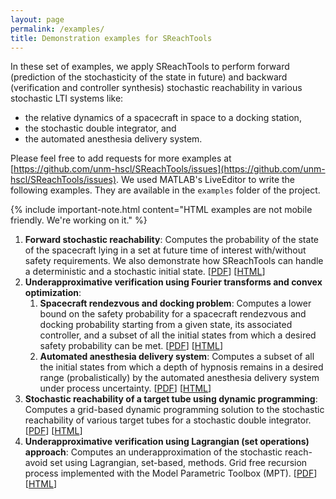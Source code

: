 ```yaml
---
layout: page
permalink: /examples/
title: Demonstration examples for SReachTools
---
```


In these set of examples, we apply SReachTools to perform forward (prediction of the stochasticity of the state in future) and backward (verification and controller synthesis) stochastic reachability in various stochastic LTI systems like:

* the relative dynamics of a spacecraft in space to a docking station,
* the stochastic double integrator, and
* the automated anesthesia delivery system.

Please feel free to add requests for more examples at [https://github.com/unm-hscl/SReachTools/issues](https://github.com/unm-hscl/SReachTools/issues).
We used MATLAB's LiveEditor to write the following examples.
They are available in the `examples` folder of the project. 

{% include important-note.html content="HTML examples are not mobile friendly. We're working on it." %}

1. **Forward stochastic reachability**: Computes the probability of the state of the spacecraft lying in a set at future time of interest with/without safety requirements. We also demonstrate how SReachTools can handle a deterministic and a stochastic initial state. [[PDF](https://github.com/unm-hscl/SReachTools/raw/master/examples/forwardStochasticReachCWH.pdf)] [[HTML](forwardStochasticReachCWH.html)] 
1. **Underapproximative verification using Fourier transforms and convex optimization**: 
    1. **Spacecraft rendezvous and docking problem**: Computes a lower bound on the safety probability for a spacecraft rendezvous and docking probability starting from a given state, its associated controller, and a subset of all the initial states from which a desired safety probability can be met.
[[PDF](https://github.com/unm-hscl/SReachTools/raw/master/examples/FtCVXUnderapproxVerifyCWH.pdf)] [[HTML](FtCVXUnderapproxVerifyCWH.html)]
    1. **Automated anesthesia delivery system**: Computes a subset of all the initial states from which a depth of hypnosis remains in a desired range (probalistically) by the automated anesthesia delivery system under process uncertainty.
[[PDF](https://github.com/unm-hscl/SReachTools/raw/master/examples/AutomatedAnesthesiaDelivery.pdf)] [[HTML](AutomatedAnesthesiaDelivery.html)]
1. **Stochastic reachability of a target tube using dynamic programming**: Computes a grid-based dynamic programming solution to the stochastic reachability of various target tubes for a stochastic double integrator. [[PDF](https://github.com/unm-hscl/SReachTools/raw/master/examples/doubleIntegratorDynamicProgramming.pdf)] [[HTML](doubleIntegratorDynamicProgramming.html)]
1. **Underapproximative verification using Lagrangian (set operations) approach**: Computes an underapproximation of the stochastic reach-avoid set using Lagrangian, set-based, methods. Grid free recursion process implemented with the
Model Parametric Toolbox (MPT). [[PDF](https://github.com/unm-hscl/SReachTools/raw/master/examples/lagrangianApproximations.pdf)] [[HTML](lagrangianApproximations.html)]

<!-- Add {:target="_blank"} if it is desired that the page opens in a new window.-->
